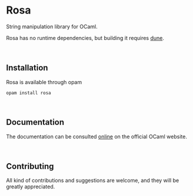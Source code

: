 # Rosa
String manipulation library for OCaml.

Rosa has no runtime dependencies, but building it requires [dune](https://dune.build/).

<br/>

## Installation
Rosa is available through opam
```
opam install rosa
```
<br/>

## Documentation
The documentation can be consulted [online](https://ocaml.org/p/rosa/0.2.0/doc/index.html) on the official OCaml website.

<br/>

## Contributing
All kind of contributions and suggestions are welcome, and they will be greatly appreciated.